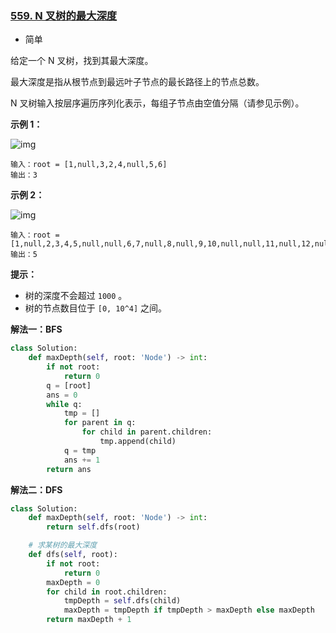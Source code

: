 ### [559. N 叉树的最大深度](https://leetcode.cn/problems/maximum-depth-of-n-ary-tree/)

- 简单

给定一个 N 叉树，找到其最大深度。

最大深度是指从根节点到最远叶子节点的最长路径上的节点总数。

N 叉树输入按层序遍历序列化表示，每组子节点由空值分隔（请参见示例）。

**示例 1：**

 ![img](https://assets.leetcode.com/uploads/2018/10/12/narytreeexample.png)

```
输入：root = [1,null,3,2,4,null,5,6]
输出：3
```

**示例 2：**

 ![img](https://assets.leetcode.com/uploads/2019/11/08/sample_4_964.png)

```
输入：root = [1,null,2,3,4,5,null,null,6,7,null,8,null,9,10,null,null,11,null,12,null,13,null,null,14]
输出：5
```

**提示：**

- 树的深度不会超过 `1000` 。
- 树的节点数目位于 `[0, 10^4]` 之间。

**解法一：BFS**

```python
class Solution:
    def maxDepth(self, root: 'Node') -> int:
        if not root:
            return 0
        q = [root]
        ans = 0
        while q:
            tmp = []
            for parent in q:
                for child in parent.children:
                    tmp.append(child)
            q = tmp
            ans += 1
        return ans
```

**解法二：DFS**

```python
class Solution:
    def maxDepth(self, root: 'Node') -> int:
        return self.dfs(root)

    # 求某树的最大深度
    def dfs(self, root):
        if not root:
            return 0
        maxDepth = 0
        for child in root.children:
            tmpDepth = self.dfs(child)
            maxDepth = tmpDepth if tmpDepth > maxDepth else maxDepth
        return maxDepth + 1
```

